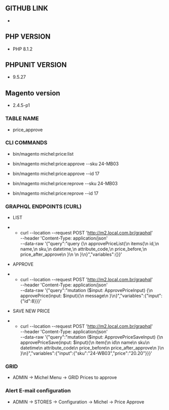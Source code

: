 ## GITHUB LINK
- [](https://magento.com/products/magento-open-source)

## PHP VERSION
- PHP 8.1.2

## PHPUNIT VERSION
- 9.5.27

## Magento version
- 2.4.5-p1 

### TABLE NAME
- price_approve

### CLI COMMANDS
- bin/magento michel:price:list

- bin/magento michel:price:approve --sku 24-MB03
- bin/magento michel:price:approve --id 17

- bin/magento michel:price:reprove --sku 24-MB03
- bin/magento michel:price:reprove --id 17

### GRAPHQL ENDPOINTS (CURL)
- LIST


- - curl --location --request POST 'http://m2.local.com.br/graphql' \
--header 'Content-Type: application/json' \
--data-raw '{"query":"query {\n    approvePriceList{\n        items{\n            id,\n            name,\n            sku,\n            datetime,\n            attribute_code,\n            price_before,\n            price_after_approve\n        }\n        \n    }\n}","variables":{}}'


- APPROVE


- - curl --location --request POST 'http://m2.local.com.br/graphql' \
--header 'Content-Type: application/json' \
--data-raw '{"query":"mutation ($input: ApprovePriceInput) {\n    approvePrice(input: $input){\n        message\n    }\n}","variables":{"input":{"id":8}}}'


- SAVE NEW PRICE 


- - curl --location --request POST 'http://m2.local.com.br/graphql' \
--header 'Content-Type: application/json' \
--data-raw '{"query":"mutation ($input: ApprovePriceSaveInput) {\n    approvePriceSave(input: $input){\n        item{\n            id\n            name\n            sku\n            datetime\n            attribute_code\n            price_before\n            price_after_approve\n        }\n    }\n}","variables":{"input":{"sku":"24-WB03","price":"20.20"}}}'

### GRID
- ADMIN -> Michel Menu -> GRID Prices to approve

### Alert E-mail configuration
- ADMIN -> STORES -> Configuration -> Michel -> Price Approve

